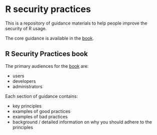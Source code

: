 
<!-- README.md is generated from README.Rmd. Please edit that file -->
R security practices
====================

This is a repository of guidance materials to help people improve the security of R usage.

The core guidance is available in the [book](https://ropenscilabs.github.com/r-security-practices).

R Security Practices book
-------------------------

The primary audiences for the [book](https://ropenscilabs.github.com/r-security-practices) are:

-   users
-   developers
-   administrators

Each section of guidance contains:

-   key principles
-   examples of good practices
-   examples of bad practices
-   background / detailed information on why you should adhere to the principles
